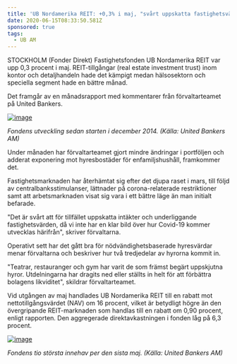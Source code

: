 ```yaml
---
title: 'UB Nordamerika REIT: +0,3% i maj, "svårt uppskatta fastighetsvärden"'
date: 2020-06-15T08:33:50.581Z
sponsored: true
tags:
  - UB AM
---
```

STOCKHOLM (Fonder Direkt) Fastighetsfonden UB Nordamerika REIT var upp 0,3 procent i maj. REIT-tillgångar (real estate investment trust) inom kontor och detaljhandeln hade det kämpigt medan hälsosektorn och speciella segment hade en bättre månad.

Det framgår av en månadsrapport med kommentarer från förvaltarteamet på United Bankers.

[![image](https://i.direkt.se/200615/585695801.png)](https://i.direkt.se/200615/585695801.png)

*Fondens utveckling sedan starten i december 2014. (Källa: United Bankers AM)*

Under månaden har förvaltarteamet gjort mindre ändringar i portföljen och adderat exponering mot hyresbostäder för enfamiljshushåll, framkommer det.

Fastighetsmarknaden har återhämtat sig efter det djupa raset i mars, till följd av centralbanksstimulanser, lättnader på corona-relaterade restriktioner samt att arbetsmarknaden visat sig vara i ett bättre läge än man initialt befarade.

"Det är svårt att för tillfället uppskatta intäkter och underliggande fastighetsvärden, då vi inte har en klar bild över hur Covid-19 kommer utvecklas härifrån", skriver förvaltarna.

Operativt sett har det gått bra för nödvändighetsbaserade hyresvärdar menar förvaltarna och beskriver hur två tredjedelar av hyrorna kommit in.

"Teatrar, restauranger och gym har varit de som främst begärt uppskjutna hyror. Utdelningarna har dragits ned eller ställts in helt för att förbättra bolagens likviditet", skildrar förvaltarteamet.

Vid utgången av maj handlades UB Nordamerika REIT till en rabatt mot nettotillgångsvärdet (NAV) om 16 procent, vilket är betydligt högre än den övergripande REIT-marknaden som handlas till en rabatt om 0,90 procent, enligt rapporten. Den aggregerade direktavkastningen i fonden låg på 6,3 procent.

[![image](https://i.direkt.se/200615/585695802.png)](https://i.direkt.se/200615/585695802.png)

*Fondens tio största innehav per den sista maj. (Källa: United Bankers AM)*